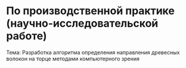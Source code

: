 # По производственной практике (научно-исследовательской работе)
Тема: Разработка алгоритма определения направления древесных волокон на торце методами компьютерного зрения

